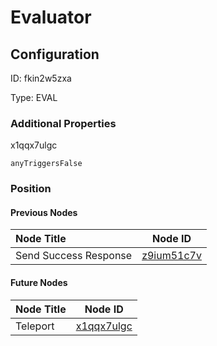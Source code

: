 # Evaluator
## Configuration
ID:  fkin2w5zxa

Type: EVAL 







### Additional Properties
x1qqx7ulgc
```string 
anyTriggersFalse
```





### Position

#### Previous Nodes
| Node Title | Node ID |
| :------------- | ------------ |
| Send Success Response | [z9ium51c7v](./z9ium51c7v.md) | 
 
 #### Future Nodes
| Node Title | Node ID |
| :------------- | ------------ |
| Teleport |[x1qqx7ulgc](./x1qqx7ulgc.md) | 